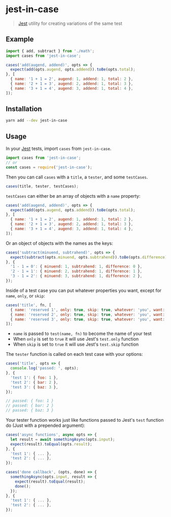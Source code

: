 # jest-in-case

> [Jest](https://facebook.github.io/jest/) utility for creating variations of
> the same test

## Example

```js
import { add, subtract } from './math';
import cases from 'jest-in-case';

cases('add(augend, addend)', opts => {
  expect(add(opts.augend, opts.addend)).toBe(opts.total);
}, [
  { name: '1 + 1 = 2', augend: 1, addend: 1, total: 2 },
  { name: '2 + 1 = 3', augend: 2, addend: 1, total: 3 },
  { name: '3 + 1 = 4', augend: 3, addend: 1, total: 4 },
]);
```

## Installation

```sh
yarn add --dev jest-in-case
```

## Usage

In your [Jest](https://facebook.github.io/jest/) tests, import `cases` from
`jest-in-case`.

```js
import cases from 'jest-in-case';
// or
const cases = require('jest-in-case');
```

Then you can call `cases` with a `title`, a `tester`, and some `testCases`.

```js
cases(title, tester, testCases);
```

`testCases` can either be an array of objects with a `name` property:

```js
cases('add(augend, addend)', opts => {
  expect(add(opts.augend, opts.addend)).toBe(opts.total);
}, [
  { name: '1 + 1 = 2', augend: 1, addend: 1, total: 2 },
  { name: '2 + 1 = 3', augend: 2, addend: 1, total: 3 },
  { name: '3 + 1 = 4', augend: 3, addend: 1, total: 4 },
]);
```

Or an object of objects with the names as the keys:

```js
cases('subtract(minuend, subtrahend)', opts => {
  expect(subtract(opts.minuend, opts.subtrahend)).toBe(opts.difference);
}, {
  '1 - 1 = 0': { minuend: 1, subtrahend: 1, difference: 0 },
  '2 - 1 = 1': { minuend: 2, subtrahend: 1, difference: 1 },
  '3 - 1 = 2': { minuend: 3, subtrahend: 1, difference: 2 },
});
```

Inside of a test case you can put whatever properties you want, except for
`name`, `only`, or `skip`:

```js
cases('title', fn, [
  { name: 'reserved 1', only: true, skip: true, whatever: 'you', want: 'here' },
  { name: 'reserved 2', only: true, skip: true, whatever: 'you', want: 'here' },
  { name: 'reserved 3', only: true, skip: true, whatever: 'you', want: 'here' },
]);
```

- `name` is passed to `test(name, fn)` to become the name of your test
- When `only` is set to `true` it will use Jest's `test.only` function
- When `skip` is set to `true` it will use Jest's `test.skip` function

The `tester` function is called on each test case with your options:

```js
cases('title', opts => {
  console.log('passed: ', opts);
}, {
  'test 1': { foo: 1 },
  'test 2': { bar: 2 },
  'test 3': { baz: 3 },
});

// passed: { foo: 1 }
// passed: { bar: 2 }
// passed: { baz: 3 }
```

Your tester function works just like functions passed to Jest's `test` function
do (Just with a prepended argument):

```js
cases('async functions', async opts => {
  let result = await somethingAsync(opts.input);
  expect(result).toEqual(opts.result);
}, {
  'test 1': { ... },
  'test 2': { ... },
});

cases('done callback', (opts, done) => {
  somethingAsync(opts.input, result => {
    expect(result).toEqual(result);
    done();
  });
}, {
  'test 1': { ... },
  'test 2': { ... },
});
```
